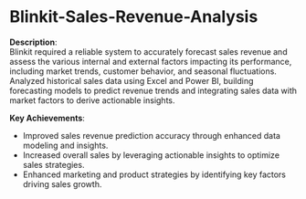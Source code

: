 # Blinkit-Sales-Revenue-Analysis
**Description**:  
Blinkit required a reliable system to accurately forecast sales revenue and assess the various internal and external factors impacting its performance, including market trends, customer behavior, and seasonal fluctuations. Analyzed historical sales data using Excel and Power BI, building forecasting models to predict revenue trends and integrating sales data with market factors to derive actionable insights.

**Key Achievements**:
- Improved sales revenue prediction accuracy through enhanced data modeling and insights.  
- Increased overall sales by leveraging actionable insights to optimize sales strategies.  
- Enhanced marketing and product strategies by identifying key factors driving sales growth.
